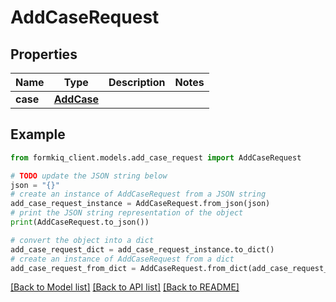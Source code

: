 # AddCaseRequest


## Properties

Name | Type | Description | Notes
------------ | ------------- | ------------- | -------------
**case** | [**AddCase**](AddCase.md) |  | 

## Example

```python
from formkiq_client.models.add_case_request import AddCaseRequest

# TODO update the JSON string below
json = "{}"
# create an instance of AddCaseRequest from a JSON string
add_case_request_instance = AddCaseRequest.from_json(json)
# print the JSON string representation of the object
print(AddCaseRequest.to_json())

# convert the object into a dict
add_case_request_dict = add_case_request_instance.to_dict()
# create an instance of AddCaseRequest from a dict
add_case_request_from_dict = AddCaseRequest.from_dict(add_case_request_dict)
```
[[Back to Model list]](../README.md#documentation-for-models) [[Back to API list]](../README.md#documentation-for-api-endpoints) [[Back to README]](../README.md)


